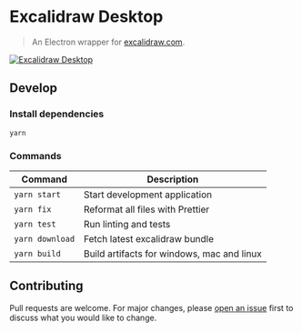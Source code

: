 # Excalidraw Desktop

> An Electron wrapper for [excalidraw.com](https://excalidraw.com).

[![Excalidraw Desktop](https://pbs.twimg.com/media/EPafpoLWoAAcFhc?format=jpg&name=large)](https://excalidraw.com/?id=5698913638023168)

## Develop

### Install dependencies

```
yarn
```

### Commands

| Command               | Description                                |
| --------------------- | ------------------------------------------ |
| `yarn start`          | Start development application              |
| `yarn fix`            | Reformat all files with Prettier           |
| `yarn test`           | Run linting and tests                      |
| `yarn download`       | Fetch latest excalidraw bundle             |
| `yarn build`          | Build artifacts for windows, mac and linux |

## Contributing

Pull requests are welcome. For major changes, please [open an issue](https://github.com/excalidraw/excalidraw-desktop/issues/new) first to discuss what you would like to change.
